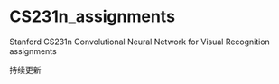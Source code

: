 # CS231n_assignments
Stanford CS231n Convolutional Neural Network for Visual Recognition assignments

持续更新
